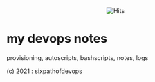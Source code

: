 <div align="center"><img src="http://45.76.145.115:8080/count/tag.svg?url=https://github.com/ne018" alt="Hits"></div>

# my devops notes

provisioning, autoscripts, bashscripts, notes, logs


(c) 2021 : sixpathofdevops
